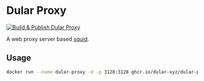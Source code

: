 # Dular Proxy

[![Build & Publish Dular Proxy](https://github.com/dular-xyz/dular-proxy/actions/workflows/publish.yml/badge.svg)](https://github.com/dular-xyz/dular-proxy/actions/workflows/publish.yml)

A web proxy server based [squid](https://ubuntu.com/server/docs/proxy-servers-squid).

## Usage

```bash
docker run --name dular-proxy -d -p 3128:3128 ghcr.io/dular-xyz/dular-proxy:v1.0.1
```

